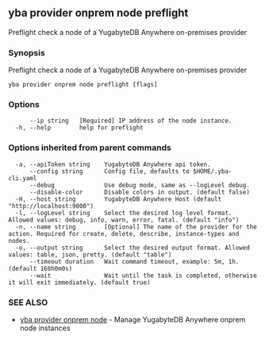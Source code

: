 ## yba provider onprem node preflight

Preflight check a node of a YugabyteDB Anywhere on-premises provider

### Synopsis

Preflight check a node of a YugabyteDB Anywhere on-premises provider

```
yba provider onprem node preflight [flags]
```

### Options

```
      --ip string   [Required] IP address of the node instance.
  -h, --help        help for preflight
```

### Options inherited from parent commands

```
  -a, --apiToken string    YugabyteDB Anywhere api token.
      --config string      Config file, defaults to $HOME/.yba-cli.yaml
      --debug              Use debug mode, same as --logLevel debug.
      --disable-color      Disable colors in output. (default false)
  -H, --host string        YugabyteDB Anywhere Host (default "http://localhost:9000")
  -l, --logLevel string    Select the desired log level format. Allowed values: debug, info, warn, error, fatal. (default "info")
  -n, --name string        [Optional] The name of the provider for the action. Required for create, delete, describe, instance-types and nodes.
  -o, --output string      Select the desired output format. Allowed values: table, json, pretty. (default "table")
      --timeout duration   Wait command timeout, example: 5m, 1h. (default 168h0m0s)
      --wait               Wait until the task is completed, otherwise it will exit immediately. (default true)
```

### SEE ALSO

* [yba provider onprem node](yba_provider_onprem_node.md)	 - Manage YugabyteDB Anywhere onprem node instances

